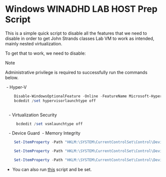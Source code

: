 # Windows WINADHD LAB HOST Prep Script #

This is a simple quick script to disable all the features that we need to disable in order to get John Strands classes Lab VM to work as intended, mainly nested virtualization.

To get that to work, we need to disable:
>[!Note]
> Administrative privilege is required to successfully run the commands below.


 - Hyper-V
``` PowerShell
	Disable-WindowsOptionalFeature -Online -FeatureName Microsoft-Hyper-V-All
	bcdedit /set hypervisorlaunchtype off
	
```
 
 - Virtualization Security
```PowerShell
	 bcdedit /set vsmlaunchtype off
```
 
 - Device Guard
	 - Memory Integrity

```PowerShell
	Set-ItemProperty -Path "HKLM:\SYSTEM\CurrentControlSet\Control\DeviceGuard\Scenarios\HypervisorEnforcedCodeIntegrity" -Name "Enabled" -Value "0"

	Set-ItemProperty -Path "HKLM:\SYSTEM\CurrentControlSet\Control\DeviceGuard\Scenarios\SystemGuard" -Name "Enabled" -Value "0"

	Set-ItemProperty -Path "HKLM:\SYSTEM\CurrentControlSet\Control\DeviceGuard" -Name "EnableVirtualizationBasedSecurity" -Value "0"
```

- You can also run [this](https://github.com/krooth/Antisyphon_lab_scripts/blob/main/WinADHD/Disable_Hyper_V_and_Device_Guard.ps1) script and be set.

